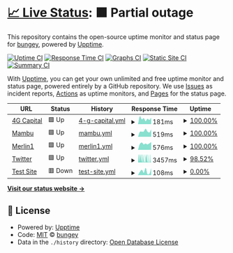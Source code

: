 # [📈 Live Status](https://demo.upptime.js.org): <!--live status--> **🟧 Partial outage**

This repository contains the open-source uptime monitor and status page for [bungey](https://demo.upptime.js.org), powered by [Upptime](https://github.com/upptime/upptime).

[![Uptime CI](https://github.com/victorbungey/status_page/workflows/Uptime%20CI/badge.svg)](https://github.com/victorbungey/status_page/actions?query=workflow%3A%22Uptime+CI%22)
[![Response Time CI](https://github.com/victorbungey/status_page/workflows/Response%20Time%20CI/badge.svg)](https://github.com/victorbungey/status_page/actions?query=workflow%3A%22Response+Time+CI%22)
[![Graphs CI](https://github.com/victorbungey/status_page/workflows/Graphs%20CI/badge.svg)](https://github.com/victorbungey/status_page/actions?query=workflow%3A%22Graphs+CI%22)
[![Static Site CI](https://github.com/victorbungey/status_page/workflows/Static%20Site%20CI/badge.svg)](https://github.com/victorbungey/status_page/actions?query=workflow%3A%22Static+Site+CI%22)
[![Summary CI](https://github.com/victorbungey/status_page/workflows/Summary%20CI/badge.svg)](https://github.com/victorbungey/status_page/actions?query=workflow%3A%22Summary+CI%22)

With [Upptime](https://upptime.js.org), you can get your own unlimited and free uptime monitor and status page, powered entirely by a GitHub repository. We use [Issues](https://github.com/victorbungey/status_page/issues) as incident reports, [Actions](https://github.com/victorbungey/status_page/actions) as uptime monitors, and [Pages](https://demo.upptime.js.org) for the status page.

<!--start: status pages-->
<!-- This summary is generated by Upptime (https://github.com/upptime/upptime) -->
<!-- Do not edit this manually, your changes will be overwritten -->
<!-- prettier-ignore -->
| URL | Status | History | Response Time | Uptime |
| --- | ------ | ------- | ------------- | ------ |
| <img alt="" src="https://icons.duckduckgo.com/ip3/www.4g-capital.com.ico" height="13"> [4G Capital](https://www.4g-capital.com) | 🟩 Up | [4-g-capital.yml](https://github.com/victorbungey/status_page/commits/HEAD/history/4-g-capital.yml) | <details><summary><img alt="Response time graph" src="./graphs/4-g-capital/response-time-week.png" height="20"> 181ms</summary><br><a href="https://demo.upptime.js.org/history/4-g-capital"><img alt="Response time 314" src="https://img.shields.io/endpoint?url=https%3A%2F%2Fraw.githubusercontent.com%2Fvictorbungey%2Fstatus_page%2FHEAD%2Fapi%2F4-g-capital%2Fresponse-time.json"></a><br><a href="https://demo.upptime.js.org/history/4-g-capital"><img alt="24-hour response time 219" src="https://img.shields.io/endpoint?url=https%3A%2F%2Fraw.githubusercontent.com%2Fvictorbungey%2Fstatus_page%2FHEAD%2Fapi%2F4-g-capital%2Fresponse-time-day.json"></a><br><a href="https://demo.upptime.js.org/history/4-g-capital"><img alt="7-day response time 181" src="https://img.shields.io/endpoint?url=https%3A%2F%2Fraw.githubusercontent.com%2Fvictorbungey%2Fstatus_page%2FHEAD%2Fapi%2F4-g-capital%2Fresponse-time-week.json"></a><br><a href="https://demo.upptime.js.org/history/4-g-capital"><img alt="30-day response time 314" src="https://img.shields.io/endpoint?url=https%3A%2F%2Fraw.githubusercontent.com%2Fvictorbungey%2Fstatus_page%2FHEAD%2Fapi%2F4-g-capital%2Fresponse-time-month.json"></a><br><a href="https://demo.upptime.js.org/history/4-g-capital"><img alt="1-year response time 314" src="https://img.shields.io/endpoint?url=https%3A%2F%2Fraw.githubusercontent.com%2Fvictorbungey%2Fstatus_page%2FHEAD%2Fapi%2F4-g-capital%2Fresponse-time-year.json"></a></details> | <details><summary><a href="https://demo.upptime.js.org/history/4-g-capital">100.00%</a></summary><a href="https://demo.upptime.js.org/history/4-g-capital"><img alt="All-time uptime 99.86%" src="https://img.shields.io/endpoint?url=https%3A%2F%2Fraw.githubusercontent.com%2Fvictorbungey%2Fstatus_page%2FHEAD%2Fapi%2F4-g-capital%2Fuptime.json"></a><br><a href="https://demo.upptime.js.org/history/4-g-capital"><img alt="24-hour uptime 100.00%" src="https://img.shields.io/endpoint?url=https%3A%2F%2Fraw.githubusercontent.com%2Fvictorbungey%2Fstatus_page%2FHEAD%2Fapi%2F4-g-capital%2Fuptime-day.json"></a><br><a href="https://demo.upptime.js.org/history/4-g-capital"><img alt="7-day uptime 100.00%" src="https://img.shields.io/endpoint?url=https%3A%2F%2Fraw.githubusercontent.com%2Fvictorbungey%2Fstatus_page%2FHEAD%2Fapi%2F4-g-capital%2Fuptime-week.json"></a><br><a href="https://demo.upptime.js.org/history/4-g-capital"><img alt="30-day uptime 99.86%" src="https://img.shields.io/endpoint?url=https%3A%2F%2Fraw.githubusercontent.com%2Fvictorbungey%2Fstatus_page%2FHEAD%2Fapi%2F4-g-capital%2Fuptime-month.json"></a><br><a href="https://demo.upptime.js.org/history/4-g-capital"><img alt="1-year uptime 99.86%" src="https://img.shields.io/endpoint?url=https%3A%2F%2Fraw.githubusercontent.com%2Fvictorbungey%2Fstatus_page%2FHEAD%2Fapi%2F4-g-capital%2Fuptime-year.json"></a></details>
| <img alt="" src="https://icons.duckduckgo.com/ip3/merlin.mambu.com.ico" height="13"> [Mambu](https://merlin.mambu.com) | 🟩 Up | [mambu.yml](https://github.com/victorbungey/status_page/commits/HEAD/history/mambu.yml) | <details><summary><img alt="Response time graph" src="./graphs/mambu/response-time-week.png" height="20"> 519ms</summary><br><a href="https://demo.upptime.js.org/history/mambu"><img alt="Response time 554" src="https://img.shields.io/endpoint?url=https%3A%2F%2Fraw.githubusercontent.com%2Fvictorbungey%2Fstatus_page%2FHEAD%2Fapi%2Fmambu%2Fresponse-time.json"></a><br><a href="https://demo.upptime.js.org/history/mambu"><img alt="24-hour response time 664" src="https://img.shields.io/endpoint?url=https%3A%2F%2Fraw.githubusercontent.com%2Fvictorbungey%2Fstatus_page%2FHEAD%2Fapi%2Fmambu%2Fresponse-time-day.json"></a><br><a href="https://demo.upptime.js.org/history/mambu"><img alt="7-day response time 519" src="https://img.shields.io/endpoint?url=https%3A%2F%2Fraw.githubusercontent.com%2Fvictorbungey%2Fstatus_page%2FHEAD%2Fapi%2Fmambu%2Fresponse-time-week.json"></a><br><a href="https://demo.upptime.js.org/history/mambu"><img alt="30-day response time 554" src="https://img.shields.io/endpoint?url=https%3A%2F%2Fraw.githubusercontent.com%2Fvictorbungey%2Fstatus_page%2FHEAD%2Fapi%2Fmambu%2Fresponse-time-month.json"></a><br><a href="https://demo.upptime.js.org/history/mambu"><img alt="1-year response time 554" src="https://img.shields.io/endpoint?url=https%3A%2F%2Fraw.githubusercontent.com%2Fvictorbungey%2Fstatus_page%2FHEAD%2Fapi%2Fmambu%2Fresponse-time-year.json"></a></details> | <details><summary><a href="https://demo.upptime.js.org/history/mambu">100.00%</a></summary><a href="https://demo.upptime.js.org/history/mambu"><img alt="All-time uptime 100.00%" src="https://img.shields.io/endpoint?url=https%3A%2F%2Fraw.githubusercontent.com%2Fvictorbungey%2Fstatus_page%2FHEAD%2Fapi%2Fmambu%2Fuptime.json"></a><br><a href="https://demo.upptime.js.org/history/mambu"><img alt="24-hour uptime 100.00%" src="https://img.shields.io/endpoint?url=https%3A%2F%2Fraw.githubusercontent.com%2Fvictorbungey%2Fstatus_page%2FHEAD%2Fapi%2Fmambu%2Fuptime-day.json"></a><br><a href="https://demo.upptime.js.org/history/mambu"><img alt="7-day uptime 100.00%" src="https://img.shields.io/endpoint?url=https%3A%2F%2Fraw.githubusercontent.com%2Fvictorbungey%2Fstatus_page%2FHEAD%2Fapi%2Fmambu%2Fuptime-week.json"></a><br><a href="https://demo.upptime.js.org/history/mambu"><img alt="30-day uptime 100.00%" src="https://img.shields.io/endpoint?url=https%3A%2F%2Fraw.githubusercontent.com%2Fvictorbungey%2Fstatus_page%2FHEAD%2Fapi%2Fmambu%2Fuptime-month.json"></a><br><a href="https://demo.upptime.js.org/history/mambu"><img alt="1-year uptime 100.00%" src="https://img.shields.io/endpoint?url=https%3A%2F%2Fraw.githubusercontent.com%2Fvictorbungey%2Fstatus_page%2FHEAD%2Fapi%2Fmambu%2Fuptime-year.json"></a></details>
| <img alt="" src="https://icons.duckduckgo.com/ip3/upia-ke.4g-capital.io.ico" height="13"> [Merlin1](https://upia-ke.4g-capital.io) | 🟩 Up | [merlin1.yml](https://github.com/victorbungey/status_page/commits/HEAD/history/merlin1.yml) | <details><summary><img alt="Response time graph" src="./graphs/merlin1/response-time-week.png" height="20"> 576ms</summary><br><a href="https://demo.upptime.js.org/history/merlin1"><img alt="Response time 495" src="https://img.shields.io/endpoint?url=https%3A%2F%2Fraw.githubusercontent.com%2Fvictorbungey%2Fstatus_page%2FHEAD%2Fapi%2Fmerlin1%2Fresponse-time.json"></a><br><a href="https://demo.upptime.js.org/history/merlin1"><img alt="24-hour response time 705" src="https://img.shields.io/endpoint?url=https%3A%2F%2Fraw.githubusercontent.com%2Fvictorbungey%2Fstatus_page%2FHEAD%2Fapi%2Fmerlin1%2Fresponse-time-day.json"></a><br><a href="https://demo.upptime.js.org/history/merlin1"><img alt="7-day response time 576" src="https://img.shields.io/endpoint?url=https%3A%2F%2Fraw.githubusercontent.com%2Fvictorbungey%2Fstatus_page%2FHEAD%2Fapi%2Fmerlin1%2Fresponse-time-week.json"></a><br><a href="https://demo.upptime.js.org/history/merlin1"><img alt="30-day response time 495" src="https://img.shields.io/endpoint?url=https%3A%2F%2Fraw.githubusercontent.com%2Fvictorbungey%2Fstatus_page%2FHEAD%2Fapi%2Fmerlin1%2Fresponse-time-month.json"></a><br><a href="https://demo.upptime.js.org/history/merlin1"><img alt="1-year response time 495" src="https://img.shields.io/endpoint?url=https%3A%2F%2Fraw.githubusercontent.com%2Fvictorbungey%2Fstatus_page%2FHEAD%2Fapi%2Fmerlin1%2Fresponse-time-year.json"></a></details> | <details><summary><a href="https://demo.upptime.js.org/history/merlin1">100.00%</a></summary><a href="https://demo.upptime.js.org/history/merlin1"><img alt="All-time uptime 100.00%" src="https://img.shields.io/endpoint?url=https%3A%2F%2Fraw.githubusercontent.com%2Fvictorbungey%2Fstatus_page%2FHEAD%2Fapi%2Fmerlin1%2Fuptime.json"></a><br><a href="https://demo.upptime.js.org/history/merlin1"><img alt="24-hour uptime 100.00%" src="https://img.shields.io/endpoint?url=https%3A%2F%2Fraw.githubusercontent.com%2Fvictorbungey%2Fstatus_page%2FHEAD%2Fapi%2Fmerlin1%2Fuptime-day.json"></a><br><a href="https://demo.upptime.js.org/history/merlin1"><img alt="7-day uptime 100.00%" src="https://img.shields.io/endpoint?url=https%3A%2F%2Fraw.githubusercontent.com%2Fvictorbungey%2Fstatus_page%2FHEAD%2Fapi%2Fmerlin1%2Fuptime-week.json"></a><br><a href="https://demo.upptime.js.org/history/merlin1"><img alt="30-day uptime 100.00%" src="https://img.shields.io/endpoint?url=https%3A%2F%2Fraw.githubusercontent.com%2Fvictorbungey%2Fstatus_page%2FHEAD%2Fapi%2Fmerlin1%2Fuptime-month.json"></a><br><a href="https://demo.upptime.js.org/history/merlin1"><img alt="1-year uptime 100.00%" src="https://img.shields.io/endpoint?url=https%3A%2F%2Fraw.githubusercontent.com%2Fvictorbungey%2Fstatus_page%2FHEAD%2Fapi%2Fmerlin1%2Fuptime-year.json"></a></details>
| <img alt="" src="https://icons.duckduckgo.com/ip3/twitter.com.ico" height="13"> [Twitter](https://twitter.com) | 🟩 Up | [twitter.yml](https://github.com/victorbungey/status_page/commits/HEAD/history/twitter.yml) | <details><summary><img alt="Response time graph" src="./graphs/twitter/response-time-week.png" height="20"> 3457ms</summary><br><a href="https://demo.upptime.js.org/history/twitter"><img alt="Response time 2492" src="https://img.shields.io/endpoint?url=https%3A%2F%2Fraw.githubusercontent.com%2Fvictorbungey%2Fstatus_page%2FHEAD%2Fapi%2Ftwitter%2Fresponse-time.json"></a><br><a href="https://demo.upptime.js.org/history/twitter"><img alt="24-hour response time 3171" src="https://img.shields.io/endpoint?url=https%3A%2F%2Fraw.githubusercontent.com%2Fvictorbungey%2Fstatus_page%2FHEAD%2Fapi%2Ftwitter%2Fresponse-time-day.json"></a><br><a href="https://demo.upptime.js.org/history/twitter"><img alt="7-day response time 3457" src="https://img.shields.io/endpoint?url=https%3A%2F%2Fraw.githubusercontent.com%2Fvictorbungey%2Fstatus_page%2FHEAD%2Fapi%2Ftwitter%2Fresponse-time-week.json"></a><br><a href="https://demo.upptime.js.org/history/twitter"><img alt="30-day response time 2492" src="https://img.shields.io/endpoint?url=https%3A%2F%2Fraw.githubusercontent.com%2Fvictorbungey%2Fstatus_page%2FHEAD%2Fapi%2Ftwitter%2Fresponse-time-month.json"></a><br><a href="https://demo.upptime.js.org/history/twitter"><img alt="1-year response time 2492" src="https://img.shields.io/endpoint?url=https%3A%2F%2Fraw.githubusercontent.com%2Fvictorbungey%2Fstatus_page%2FHEAD%2Fapi%2Ftwitter%2Fresponse-time-year.json"></a></details> | <details><summary><a href="https://demo.upptime.js.org/history/twitter">98.52%</a></summary><a href="https://demo.upptime.js.org/history/twitter"><img alt="All-time uptime 99.41%" src="https://img.shields.io/endpoint?url=https%3A%2F%2Fraw.githubusercontent.com%2Fvictorbungey%2Fstatus_page%2FHEAD%2Fapi%2Ftwitter%2Fuptime.json"></a><br><a href="https://demo.upptime.js.org/history/twitter"><img alt="24-hour uptime 100.00%" src="https://img.shields.io/endpoint?url=https%3A%2F%2Fraw.githubusercontent.com%2Fvictorbungey%2Fstatus_page%2FHEAD%2Fapi%2Ftwitter%2Fuptime-day.json"></a><br><a href="https://demo.upptime.js.org/history/twitter"><img alt="7-day uptime 98.52%" src="https://img.shields.io/endpoint?url=https%3A%2F%2Fraw.githubusercontent.com%2Fvictorbungey%2Fstatus_page%2FHEAD%2Fapi%2Ftwitter%2Fuptime-week.json"></a><br><a href="https://demo.upptime.js.org/history/twitter"><img alt="30-day uptime 99.41%" src="https://img.shields.io/endpoint?url=https%3A%2F%2Fraw.githubusercontent.com%2Fvictorbungey%2Fstatus_page%2FHEAD%2Fapi%2Ftwitter%2Fuptime-month.json"></a><br><a href="https://demo.upptime.js.org/history/twitter"><img alt="1-year uptime 99.41%" src="https://img.shields.io/endpoint?url=https%3A%2F%2Fraw.githubusercontent.com%2Fvictorbungey%2Fstatus_page%2FHEAD%2Fapi%2Ftwitter%2Fuptime-year.json"></a></details>
| <img alt="" src="https://icons.duckduckgo.com/ip3/null.ico" height="13"> [Test Site](victorbungey.github.io) | 🟥 Down | [test-site.yml](https://github.com/victorbungey/status_page/commits/HEAD/history/test-site.yml) | <details><summary><img alt="Response time graph" src="./graphs/test-site/response-time-week.png" height="20"> 108ms</summary><br><a href="https://demo.upptime.js.org/history/test-site"><img alt="Response time 123" src="https://img.shields.io/endpoint?url=https%3A%2F%2Fraw.githubusercontent.com%2Fvictorbungey%2Fstatus_page%2FHEAD%2Fapi%2Ftest-site%2Fresponse-time.json"></a><br><a href="https://demo.upptime.js.org/history/test-site"><img alt="24-hour response time 194" src="https://img.shields.io/endpoint?url=https%3A%2F%2Fraw.githubusercontent.com%2Fvictorbungey%2Fstatus_page%2FHEAD%2Fapi%2Ftest-site%2Fresponse-time-day.json"></a><br><a href="https://demo.upptime.js.org/history/test-site"><img alt="7-day response time 108" src="https://img.shields.io/endpoint?url=https%3A%2F%2Fraw.githubusercontent.com%2Fvictorbungey%2Fstatus_page%2FHEAD%2Fapi%2Ftest-site%2Fresponse-time-week.json"></a><br><a href="https://demo.upptime.js.org/history/test-site"><img alt="30-day response time 123" src="https://img.shields.io/endpoint?url=https%3A%2F%2Fraw.githubusercontent.com%2Fvictorbungey%2Fstatus_page%2FHEAD%2Fapi%2Ftest-site%2Fresponse-time-month.json"></a><br><a href="https://demo.upptime.js.org/history/test-site"><img alt="1-year response time 123" src="https://img.shields.io/endpoint?url=https%3A%2F%2Fraw.githubusercontent.com%2Fvictorbungey%2Fstatus_page%2FHEAD%2Fapi%2Ftest-site%2Fresponse-time-year.json"></a></details> | <details><summary><a href="https://demo.upptime.js.org/history/test-site">0.00%</a></summary><a href="https://demo.upptime.js.org/history/test-site"><img alt="All-time uptime 0.00%" src="https://img.shields.io/endpoint?url=https%3A%2F%2Fraw.githubusercontent.com%2Fvictorbungey%2Fstatus_page%2FHEAD%2Fapi%2Ftest-site%2Fuptime.json"></a><br><a href="https://demo.upptime.js.org/history/test-site"><img alt="24-hour uptime 0.00%" src="https://img.shields.io/endpoint?url=https%3A%2F%2Fraw.githubusercontent.com%2Fvictorbungey%2Fstatus_page%2FHEAD%2Fapi%2Ftest-site%2Fuptime-day.json"></a><br><a href="https://demo.upptime.js.org/history/test-site"><img alt="7-day uptime 0.00%" src="https://img.shields.io/endpoint?url=https%3A%2F%2Fraw.githubusercontent.com%2Fvictorbungey%2Fstatus_page%2FHEAD%2Fapi%2Ftest-site%2Fuptime-week.json"></a><br><a href="https://demo.upptime.js.org/history/test-site"><img alt="30-day uptime 0.00%" src="https://img.shields.io/endpoint?url=https%3A%2F%2Fraw.githubusercontent.com%2Fvictorbungey%2Fstatus_page%2FHEAD%2Fapi%2Ftest-site%2Fuptime-month.json"></a><br><a href="https://demo.upptime.js.org/history/test-site"><img alt="1-year uptime 0.00%" src="https://img.shields.io/endpoint?url=https%3A%2F%2Fraw.githubusercontent.com%2Fvictorbungey%2Fstatus_page%2FHEAD%2Fapi%2Ftest-site%2Fuptime-year.json"></a></details>

<!--end: status pages-->

[**Visit our status website →**](https://demo.upptime.js.org)

## 📄 License

- Powered by: [Upptime](https://github.com/upptime/upptime)
- Code: [MIT](./LICENSE) © [bungey](https://demo.upptime.js.org)
- Data in the `./history` directory: [Open Database License](https://opendatacommons.org/licenses/odbl/1-0/)
